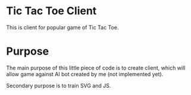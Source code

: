 # Tic Tac Toe Client 
This is client for popular game of Tic Tac Toe.

# Purpose
The main purpose of this little piece of code is to create client, which will allow game against AI bot created by me (not implemented yet).

Secondary purpose is to train SVG and JS.

